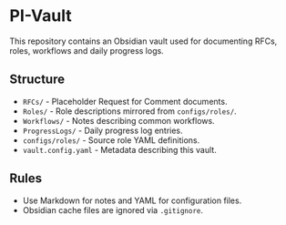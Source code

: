 # PI-Vault

This repository contains an Obsidian vault used for documenting RFCs, roles, workflows and daily progress logs.

## Structure

- `RFCs/` - Placeholder Request for Comment documents.
- `Roles/` - Role descriptions mirrored from `configs/roles/`.
- `Workflows/` - Notes describing common workflows.
- `ProgressLogs/` - Daily progress log entries.
- `configs/roles/` - Source role YAML definitions.
- `vault.config.yaml` - Metadata describing this vault.

## Rules

- Use Markdown for notes and YAML for configuration files.
- Obsidian cache files are ignored via `.gitignore`.
